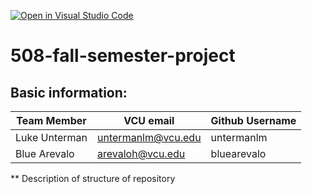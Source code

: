 [![Open in Visual Studio Code](https://classroom.github.com/assets/open-in-vscode-c66648af7eb3fe8bc4f294546bfd86ef473780cde1dea487d3c4ff354943c9ae.svg)](https://classroom.github.com/online_ide?assignment_repo_id=8526636&assignment_repo_type=AssignmentRepo)
# 508-fall-semester-project

## Basic information:

| Team Member | VCU email          | Github Username |
| ----------- | ------------------ | --------------- |
| Luke Unterman        | untermanlm@vcu.edu | untermanlm      |
| Blue Arevalo        | arevaloh@vcu.edu   | bluearevalo     |

** Description of structure of repository
